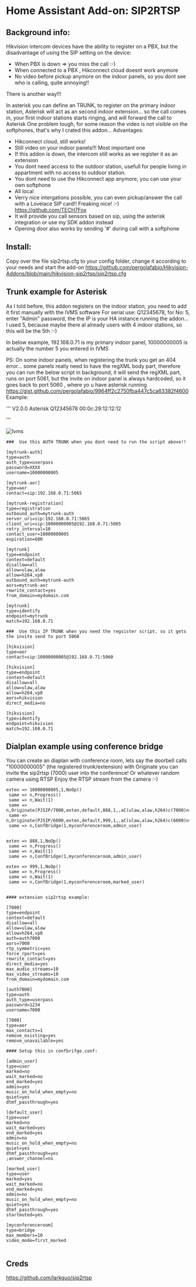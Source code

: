 # Home Assistant Add-on: SIP2RTSP

## Background info:

Hikvision intercom devices have the ability to register on a PBX, but the disadvantage of using the SIP setting on the device:

- When PBX is down => you miss the call :-)
- When connected to a PBX , Hikconnect cloud doesnt work anymore
- No video before pickup anymore on the indoor panels, so you dont see who is calling, quite annoying!!

There is another way!!!

In asterisk you can define an TRUNK, to register on the primary indoor station, Asterisk will act as an second indoor extension... so the call comes in, your first indoor stations starts ringing, and will forward the call to Asterisk
One problem tough, for some reason the video is not visible on the softphones, that's why I crated this addon...
Advantages:

- Hikconnect cloud, still works!
- Still video on your indoor panels!!! Most important one
- If this addon is down, the intercom still works as we register it as an extension
- You dont need access to the outdoor station, usefull for people living in appartment with no access to outdoor station.
- You dont need to use the Hikconnect app anymore, you can use your own softphone
- All local
- Verry nice intergations possible, you can even pickup/answer the call with a Lovelace SIP card!! Freaking nice! :-)  https://github.com/TECH7Fox
- It will provide you call sensors based on sip, using the asterisk integration or use my SDK addon instead
- Opening door also works by sending '#' during call with a softphone

## Install:

Copy over the file sip2rtsp.cfg to your config folder, change it according to your needs and start the add-on
https://github.com/pergolafabio/Hikvision-Addons/blob/main/hikvision-sip2rtsp/sip2rtsp.cfg

## Trunk example for Asterisk


As I told before, this addon registers on the indoor station, you need to add it first manually with the IVMS software
For serial use: Q12345678, for No: 5, enter "Admin" password, the the IP is your HA instance running the addon... I used 5, because maybe there al already users with 4 indoor stations, so this will be the 5th :-)

In below example, 192.168.0.71 is my primary indoor panel, 10000000005 is actually the number 5 you entered in IVMS

PS: On some indoor panels, when registering the trunk you get an 404 error... some panels really need to have the regXML body part, therefore you can run the below script in background, it will send the regXML part, runs on port 5061, but the invite on indoor panel is always hardcoded, so it goes back to port 5060 , where yo u have asterisk running
https://gist.github.com/pergolafabio/9964ff2c2750fba447c5ca63382f4600
Example:

'''
<regXML>
<version>V2.0.0</version>
<regDevName>Asterisk</regDevName>
<regDevSerial>Q12345678</regDevSerial>
<regDevMacAddr>00:0c:29:12:12:12</regDevMacAddr>
</regXML>

'''

![Ivms](ivms.PNG)

```
###  Use this AUTH TRUNK when you dont need to run the script above!!

[mytrunk-auth]
type=auth
auth_type=userpass
password=XXXX
username=10000000005
 
[mytrunk-aor]
type=aor
contact=sip:192.168.0.71:5065

[mytrunk-registration]
type=registration
outbound_auth=mytrunk-auth
server_uri=sip:192.168.0.71:5065
client_uri=sip:10000000005@192.168.0.71:5065
retry_interval=10
contact_user=10000000005
expiration=600
 
[mytrunk]
type=endpoint
context=default
disallow=all
allow=ulaw,alaw
allow=h264,vp8
outbound_auth=mytrunk-auth
aors=mytrunk-aor
rewrite_contact=yes
from_domain=mydomain.com
 
[mytrunk]
type=identify
endpoint=mytrunk
match=192.168.0.71

###  Use this IP TRUNK when you need the regsister script, so it gets the invite send to port 5060

[hikvision]
type=aor
contact=sip:10000000005@192.168.0.71:5060

[hikvision]
type=endpoint
context=default
disallow=all
allow=ulaw,alaw
allow=h264,vp8
aors=hikvision
direct_media=no

[hikvision]
type=identify
endpoint=hikvision
match=192.168.0.71

```

## Dialplan example using conference bridge

You can create an diaplan with conference room, lets say the doorbell calls "10000000005" (the registered trunk/extension) with Originate you can invite the sip2rtsp (7000)  user into the conference! Or whatever random camera using RTSP
Enjoy the RTSP stream from the camera :-)

```
exten => 10000000005,1,NoOp()
 same => n,Progress()
 same => n,Wait(1) 
 same => n,Originate(PJSIP/7000,exten,default,888,1,,aC(ulaw,alaw,h264)c(7000)n(Hikvision))
 same => n,Originate(PJSIP/6000,exten,default,999,1,,aC(ulaw,alaw,h264)c(6000)n(Fabio)) 
 same => n,ConfBridge(1,myconferenceroom,admin_user)
 
 
exten => 888,1,NoOp()
 same => n,Progress()
 same => n,Wait(1) 
 same => n,ConfBridge(1,myconferenceroom,admin_user)

exten => 999,1,NoOp()
 same => n,Progress()
 same => n,Wait(1) 
 same => n,ConfBridge(1,myconferenceroom,marked_user)
 
 
#### extension sip2rtsp example:

[7000]
type=endpoint
context=default
disallow=all
allow=ulaw,alaw
allow=h264,vp8
auth=auth7000
aors=7000
rtp_symmetric=yes
force_rport=yes
rewrite_contact=yes
direct_media=yes
max_audio_streams=10
max_video_streams=10
from_domain=mydomain.com

[auth7000]
type=auth
auth_type=userpass
password=1234
username=7000
 
[7000]
type=aor
max_contacts=1
remove_existing=yes
remove_unavailable=yes

#### Setup this in confbrifge.conf:

[admin_user]
type=user
marked=no
wait_marked=no
end_marked=yes
admin=yes
music_on_hold_when_empty=no
quiet=yes
dtmf_passthrough=yes

[default_user]
type=user
marked=no
wait_marked=yes
end_marked=yes
admin=no
music_on_hold_when_empty=no
quiet=yes
dtmf_passthrough=yes
;answer_channel=no

[marked_user]
type=user
marked=yes
wait_marked=no
end_marked=yes
admin=no
music_on_hold_when_empty=no
quiet=yes
dtmf_passthrough=yes
startmuted=yes

[myconferenceroom]
type=bridge
max_members=10
video_mode=first_marked


```
## Creds

https://github.com/larkguo/sip2rtsp
